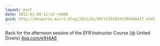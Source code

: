 ```yaml
---
layout: post
date: 2011-01-09 11:13 +1000
guid: http://desparoz.micro.blog/2011/01/09/t23910243704508417.html
---
```

Back for the afternoon session of the EFR Instructor Course (@ United Divers) [4sq.com/e1H4A6](http://4sq.com/e1H4A6)
